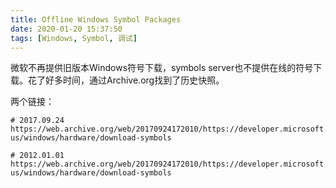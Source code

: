 ```yaml
---
title: Offline Windows Symbol Packages
date: 2020-01-20 15:37:50
tags: [Windows, Symbol, 调试]
---
```


微软不再提供旧版本Windows符号下载，symbols server也不提供在线的符号下载。花了好多时间，通过Archive.org找到了历史快照。

两个链接：
```
# 2017.09.24
https://web.archive.org/web/20170924172010/https://developer.microsoft.com/en-us/windows/hardware/download-symbols

# 2012.01.01
https://web.archive.org/web/20170924172010/https://developer.microsoft.com/en-us/windows/hardware/download-symbols
```
